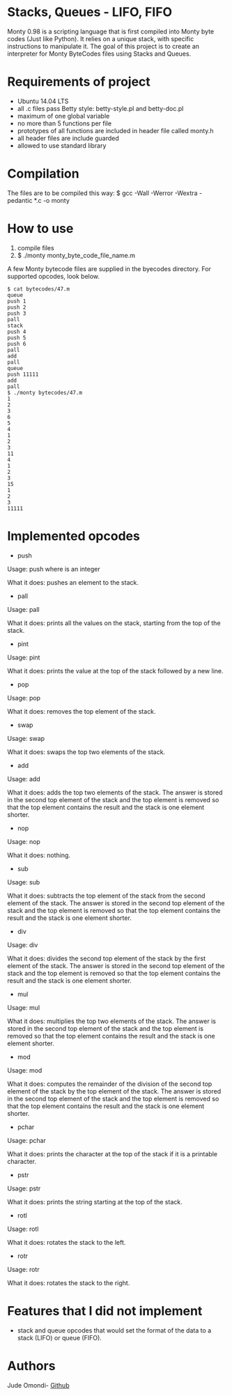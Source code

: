# Stacks, Queues - LIFO, FIFO

Monty 0.98 is a scripting language that is first compiled into Monty byte codes (Just like Python). It relies on a unique stack, with specific instructions to manipulate it.
The goal of this project is to create an interpreter for Monty ByteCodes files using Stacks and Queues.

# Requirements of project

- Ubuntu 14.04 LTS
- all .c files pass Betty style: betty-style.pl and betty-doc.pl
- maximum of one global variable
- no more than 5 functions per file
- prototypes of all functions are included in header file called monty.h
- all header files are include guarded
- allowed to use standard library

# Compilation

The files are to be compiled this way:
$ gcc -Wall -Werror -Wextra -pedantic *.c -o monty

# How to use

1. compile files
2. $ ./monty monty_byte_code_file_name.m

A few Monty bytecode files are supplied in the byecodes directory. For supported opcodes, look below.

```
$ cat bytecodes/47.m
queue
push 1
push 2
push 3
pall
stack
push 4
push 5
push 6
pall
add
pall
queue
push 11111
add
pall
$ ./monty bytecodes/47.m
1
2
3
6
5
4
1
2
3
11
4
1
2
3
15
1
2
3
11111
```
# Implemented opcodes

- push

Usage: push <int> where <int> is an integer

What it does: pushes an element to the stack.

- pall

Usage: pall

What it does: prints all the values on the stack, starting from the top of the stack.

- pint

Usage: pint

What it does: prints the value at the top of the stack followed by a new line.

- pop

Usage: pop

What it does: removes the top element of the stack.

- swap

Usage: swap

What it does: swaps the top two elements of the stack.

- add

Usage: add

What it does: adds the top two elements of the stack. The answer is stored in the second top element of the stack and the top element is removed so that the top element contains the result and the stack is one element shorter.

- nop

Usage: nop

What it does: nothing.

- sub

Usage: sub

What it does: subtracts the top element of the stack from the second element of the stack. The answer is stored in the second top element of the stack and the top element is removed so that the top element contains the result and the stack is one element shorter.

- div

Usage: div

What it does: divides the second top element of the stack by the first element of the stack. The answer is stored in the second top element of the stack and the top element is removed so that the top element contains the result and the stack is one element shorter.

- mul

Usage: mul

What it does: multiplies the top two elements of the stack. The answer is stored in the second top element of the stack and the top element is removed so that the top element contains the result and the stack is one element shorter.

- mod

Usage: mod

What it does: computes the remainder of the division of the second top element of the stack by the top element of the stack. The answer is stored in the second top element of the stack and the top element is removed so that the top element contains the result and the stack is one element shorter.

- pchar

Usage: pchar

What it does: prints the character at the top of the stack if it is a printable character.

- pstr

Usage: pstr

What it does: prints the string starting at the top of the stack.

- rotl

Usage: rotl

What it does: rotates the stack to the left.

- rotr

Usage: rotr

What it does: rotates the stack to the right.

# Features that I did not implement

- stack and queue opcodes that would set the format of the data to a stack (LIFO) or queue (FIFO).

# Authors

Jude Omondi- [Github](https://github.com/judeomondi)
 
